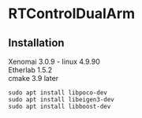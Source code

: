 # RTControlDualArm

## Installation

Xenomai 3.0.9 - linux 4.9.90 \
Etherlab 1.5.2 \
cmake 3.9 later
~~~
sudo apt install libpoco-dev
sudo apt install libeigen3-dev
sudo apt install libboost-dev
~~~
